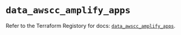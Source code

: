 # `data_awscc_amplify_apps`

Refer to the Terraform Registory for docs: [`data_awscc_amplify_apps`](https://registry.terraform.io/providers/hashicorp/awscc/0.70.0/docs/data-sources/amplify_apps).
